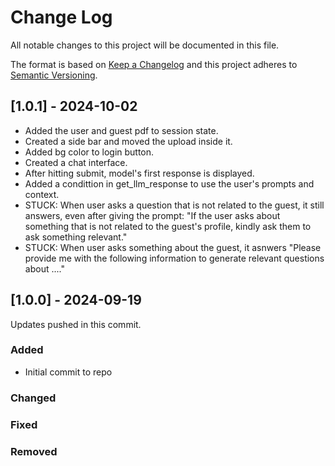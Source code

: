 # Change Log
All notable changes to this project will be documented in this file.
 
The format is based on [Keep a Changelog](http://keepachangelog.com/)
and this project adheres to [Semantic Versioning](http://semver.org/).

## [1.0.1] - 2024-10-02
 
- Added the user and guest pdf to session state.
- Created a side bar and moved the upload inside it. 
- Added bg color to login button.
- Created a chat interface.
- After hitting submit, model's first response is displayed.
- Added a condittion in get_llm_response to use the user's prompts and context.
- STUCK: When user asks a question that is not related to the guest, it still answers, even after giving the prompt: "If the user asks about something that is not related to the guest's profile, kindly ask them to ask something relevant."
- STUCK: When user asks something about the guest, it asnwers "Please provide me with the following information to generate relevant questions about ...."


## [1.0.0] - 2024-09-19
 
Updates pushed in this commit.
 
### Added
- Initial commit to repo
### Changed
### Fixed
### Removed